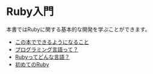 # Ruby入門
本書ではRubyに関する基本的な開発を学ぶことができます。

* [この本でできるようになること](1/README.md)
* [プログラミング言語って？](2/README.md)
* [Rubyってどんな言語？](3/README.md)
* [初めてのRuby](4/README.md)
